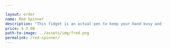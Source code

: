 ```yaml
---

layout: order
name: Red Spinner
description: "This fidget is an actual pen to keep your hand busy and fidgeting"
price: $ 3.00
path-to-image: ../assets/img/fred.png
permalink: /red-spinner/
---
```

